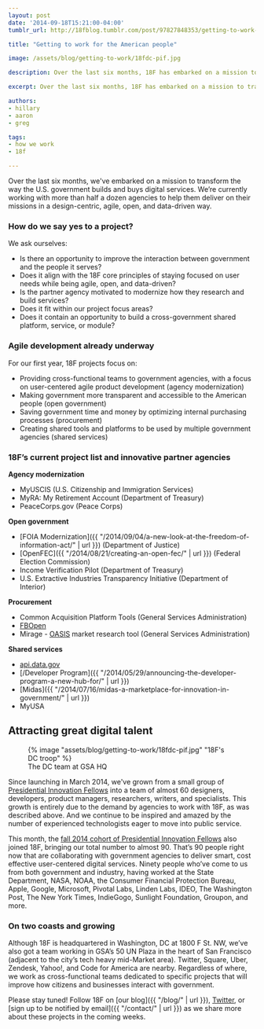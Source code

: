 ```yaml
---
layout: post
date: '2014-09-18T15:21:00-04:00'
tumblr_url: http://18fblog.tumblr.com/post/97827848353/getting-to-work-for-the-american-people

title: "Getting to work for the American people"

image: /assets/blog/getting-to-work/18fdc-pif.jpg

description: Over the last six months, 18F has embarked on a mission to transform the way the U.S. Government builds and buys digital services. We’re currently working with more than half a dozen agencies to help them deliver on their missions in a design-centric, agile, open, and data-driven way.

excerpt: Over the last six months, 18F has embarked on a mission to transform the way the U.S. Government builds and buys digital services. We’re currently working with more than half a dozen agencies to help them deliver on their missions in a design-centric, agile, open, and data-driven way.

authors:
- hillary
- aaron
- greg

tags:
- how we work
- 18f

---
```


Over the last six months, we've embarked on a mission to transform the
way the U.S. government builds and buys digital services. We’re
currently working with more than half a dozen agencies to help them
deliver on their missions in a design-centric, agile, open, and
data-driven way.

### How do we say yes to a project?

We ask ourselves:

-   Is there an opportunity to improve the interaction between
    government and the people it serves?
-   Does it align with the 18F core principles of staying focused on
    user needs while being agile, open, and data-driven?
-   Is the partner agency motivated to modernize how they research and
    build services?
-   Does it fit within our project focus areas?
-   Does it contain an opportunity to build a cross-government shared
    platform, service, or module?

### Agile development already underway

For our first year, 18F projects focus on:

-   Providing cross-functional teams to government agencies, with a
    focus on user-centered agile product development (agency
    modernization)
-   Making government more transparent and accessible to the American
    people (open government)
-   Saving government time and money by optimizing internal purchasing
    processes (procurement)
-   Creating shared tools and platforms to be used by multiple
    government agencies (shared services)

### 18F’s current project list and innovative partner agencies

**Agency modernization**

-   MyUSCIS (U.S. Citizenship and Immigration Services)
-   MyRA: My Retirement Account (Department of Treasury)
-   PeaceCorps.gov (Peace Corps)

**Open government**

-   [FOIA
    Modernization]({{ "/2014/09/04/a-new-look-at-the-freedom-of-information-act/" | url }})
    (Department of Justice)
-   [OpenFEC]({{ "/2014/08/21/creating-an-open-fec/" | url }})
    (Federal Election Commission)
-   Income Verification Pilot (Department of Treasury)
-   U.S. Extractive Industries Transparency Initiative (Department of
    Interior)

**Procurement**

-   Common Acquisition Platform Tools (General Services Administration)
-   [FBOpen](http://fbopen.gsa.gov/)
-   Mirage - [OASIS](http://www.gsa.gov/oasis) market research tool
    (General Services Administration)

**Shared services**

-   [api.data.gov](http://api.data.gov/)
-   [/Developer
    Program]({{ "/2014/05/29/announcing-the-developer-program-a-new-hub-for/" | url }})
-   [Midas]({{ "/2014/07/16/midas-a-marketplace-for-innovation-in-government/" | url }})
-   MyUSA

Attracting great digital talent
-------------------------------

<figure>
  {% image "assets/blog/getting-to-work/18fdc-pif.jpg" "18F's DC troop" %}
  <figcaption>The DC team at GSA HQ</figcaption>
</figure>

Since launching in March 2014, we've grown from a small group of
[Presidential Innovation Fellows](https://wh.gov/innovationfellows) into
a team of almost 60 designers, developers, product managers,
researchers, writers, and specialists. This growth is entirely due to
the demand by agencies to work with 18F, as was described above. And we
continue to be inspired and amazed by the number of experienced
technologists eager to move into public service.

This month, the [fall 2014 cohort of Presidential Innovation
Fellows](https://obamawhitehouse.archives.gov/innovationfellows/meet-the-fellows#section-round-3)
also joined 18F, bringing our total number to almost 90. That’s 90
people right now that are collaborating with government agencies to
deliver smart, cost effective user-centered digital services. Ninety
people who’ve come to us from both government and industry, having
worked at the State Department, NASA, NOAA, the Consumer Financial
Protection Bureau, Apple, Google, Microsoft, Pivotal Labs, Linden Labs,
IDEO, The Washington Post, The New York Times, IndieGogo, Sunlight
Foundation, Groupon, and more.

### On two coasts and growing

Although 18F is headquartered in Washington, DC at 1800 F St. NW, we’ve
also got a team working in GSA’s 50 UN Plaza in the heart of San
Francisco (adjacent to the city’s tech heavy mid-Market area). Twitter,
Square, Uber, Zendesk, Yahoo!, and Code for America are nearby.
Regardless of where, we work as cross-functional teams dedicated to
specific projects that will improve how citizens and businesses interact
with government.

Please stay tuned! Follow 18F on [our blog]({{ "/blog/" | url }}),
[Twitter](https://twitter.com/18f), or [sign up to be notified by
email]({{ "/contact/" | url }}) as we share more about these
projects in the coming weeks.
